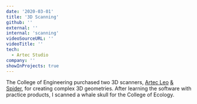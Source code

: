 ```yaml
---
date: '2020-03-01'
title: '3D Scanning'
github: ''
external: ''
internal: 'scanning'
videoSourceURL: ''
videoTitle: ''
tech:
  - Artec Studio
company: ''
showInProjects: true
---
```


The College of Engineering purchased two 3D scanners, [Artec Leo](https://www.artec3d.com/portable-3d-scanners/artec-leo) [& Spider](https://www.artec3d.com/portable-3d-scanners/artec-spider#overview), for creating complex 3D geometries. After learning the software with practice products, I scanned a whale skull for the College of Ecology.
